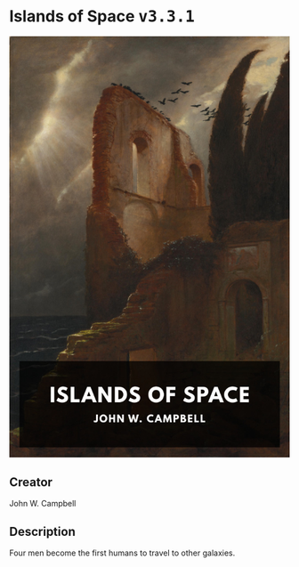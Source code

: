 
# Islands of Space <kbd>v3.3.1</kbd>

<center>
  <img src="./cover-1024.jpg"/>
</center>

## Creator
John W. Campbell

## Description
Four men become the first humans to travel to other galaxies.
